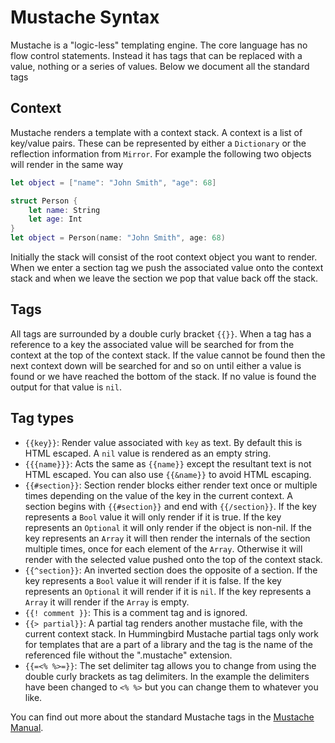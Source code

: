 # Mustache Syntax

Mustache is a "logic-less" templating engine. The core language has no flow control statements. Instead it has tags that can be replaced with a value, nothing or a series of values. Below we document all the standard tags

## Context

Mustache renders a template with a context stack. A context is a list of key/value pairs. These can be represented by either a `Dictionary` or the reflection information from `Mirror`. For example the following two objects will render in the same way
```swift
let object = ["name": "John Smith", "age": 68]
```
```swift
struct Person {
    let name: String
    let age: Int
}
let object = Person(name: "John Smith", age: 68)
```

Initially the stack will consist of the root context object you want to render. When we enter a section tag we push the associated value onto the context stack and when we leave the section we pop that value back off the stack.

## Tags

All tags are surrounded by a double curly bracket `{{}}`. When a tag has a reference to a key the associated value will be searched for from the context at the top of the context stack. If the value cannot be found then the next context down will be searched for and so on until either a value is found or we have reached the bottom of the stack. If no value is found the output for that value is `nil`.

## Tag types

- `{{key}}`: Render value associated with `key` as text. By default this is HTML escaped. A `nil` value is rendered as an empty string.
- `{{{name}}}`: Acts the same as `{{name}}` except the resultant text is not HTML escaped. You can also use `{{&name}}` to avoid HTML escaping.
- `{{#section}}`: Section render blocks either render text once or multiple times depending on the value of the key in the current context. A section begins with `{{#section}}` and end with `{{/section}}`. If the key represents a `Bool` value it will only render if it is true. If the key represents an `Optional` it will only render if the object is non-nil. If the key represents an `Array` it will then render the internals of the section multiple times, once for each element of the `Array`. Otherwise it will render with the selected value pushed onto the top of the context stack.
- `{{^section}}`: An inverted section does the opposite of a section. If the key represents a `Bool` value it will render if it is false. If the key represents an `Optional` it will render if it is `nil`. If the key represents a `Array` it will render if the `Array` is empty.
- `{{! comment }}`: This is a comment tag and is ignored.
- `{{> partial}}`: A partial tag renders another mustache file, with the current context stack. In Hummingbird Mustache partial tags only work for templates that are a part of a library and the tag is the name of the referenced file without the ".mustache" extension.
- `{{=<% %>=}}`: The set delimiter tag allows you to change from using the double curly brackets as tag delimiters. In the example the delimiters have been changed to `<% %>` but you can change them to whatever you like.

You can find out more about the standard Mustache tags in the [Mustache Manual](https://mustache.github.io/mustache.5.html).
